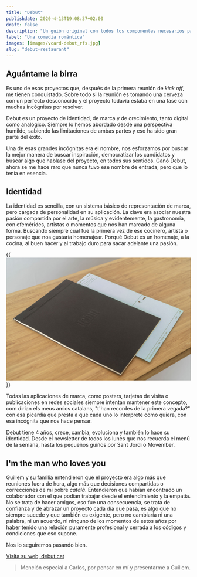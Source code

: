 ```yaml
---
title: "Debut"
publishdate: 2020-4-13T19:08:37+02:00
draft: false
description: "Un guión original con todos los componentes necesarios para emocionar, ilusionar, aprender, disgustarte y como no... reirte."
label: "Una comedia romántica"
images: [images/vcard-debut_rfs.jpg]
slug: "debut-restaurant"
---
```

<div class="article__content">

## Aguántame la birra

Es uno de esos proyectos que, después de la primera reunión de *kick off*, me tienen conquistado. Sobre todo si la reunión es tomando una cerveza con un perfecto desconocido y el proyecto todavía estaba en una fase con muchas incógnitas por resolver.

Debut es un proyecto de identidad, de marca y de crecimiento, tanto digital como analógico. Siempre lo hemos abordado desde una perspectiva humilde, sabiendo las limitaciones de ambas partes y eso ha sido gran parte del éxito.

Una de esas grandes incógnitas era el nombre, nos esforzamos por buscar la mejor manera de buscar inspiración, democratizar los candidatos y buscar algo que hablase del proyecto, en todos sus sentidos. Ganó Debut, ahora se me hace raro que nunca tuvo ese nombre de entrada, pero que lo tenía en esencia.

## Identidad

La identidad es sencilla, con un sistema básico de representación de marca, pero cargada de personalidad en su aplicación. La clave era asociar nuestra pasión compartida por el arte, la música y evidentemente, la gastronomía, con efemérides, artistas o momentos que nos han marcado de alguna forma. Buscando siempre cual fue la primera vez de ese cocinero, artista o personaje que nos gustaría homenajear. Porqué Debut es un homenaje, a la cocina, al buen hacer y al trabajo duro para sacar adelante una pasión.

{{<img src="images/cart_debut_rfs.jpg" alt="Foto de la carta con el menu semanal" >}}<br>

Todas las aplicaciones de marca, como posters, tarjetas de visita o publicaciones en redes sociales siempre intentan mantener este concepto, com dirian els meus amics catalans, "t'han recordes de la primera vegada?" con esa picardía que presta a que cada uno lo interprete como quiera, con esa incógnita que nos hace pensar.

Debut tiene 4 años, crece, cambia, evoluciona y también lo hace su identidad. Desde el newsletter de todos los lunes que nos recuerda el menú de la semana, hasta los pequeños guiños por Sant Jordi o Movember.

## I'm the man who loves you

Guillem y su familia entendieron que el proyecto era algo más que reuniones fuera de hora, algo más que decisiones compartidas o correcciones de mi pobre *català*. Entendieron que habían encontrado un colaborador con el que podían trabajar desde el entendimiento y la empatía. No se trata de hacer amigos, eso fue una consecuencia, se trata de confianza y de abrazar un proyecto cada día que pasa, es algo que no siempre sucede y que también es exigente, pero no cambiaría ni una palabra, ni un acuerdo, ni ninguno de los momentos de estos años por haber tenido una relación puramente profesional y cerrada a los códigos y condiciones que eso supone.

Nos lo seguiremos pasando bien.

[Visíta su web, debut.cat](https://debut.cat)

> Mención especial a Carlos, por pensar en mí y presentarme a Guillem.